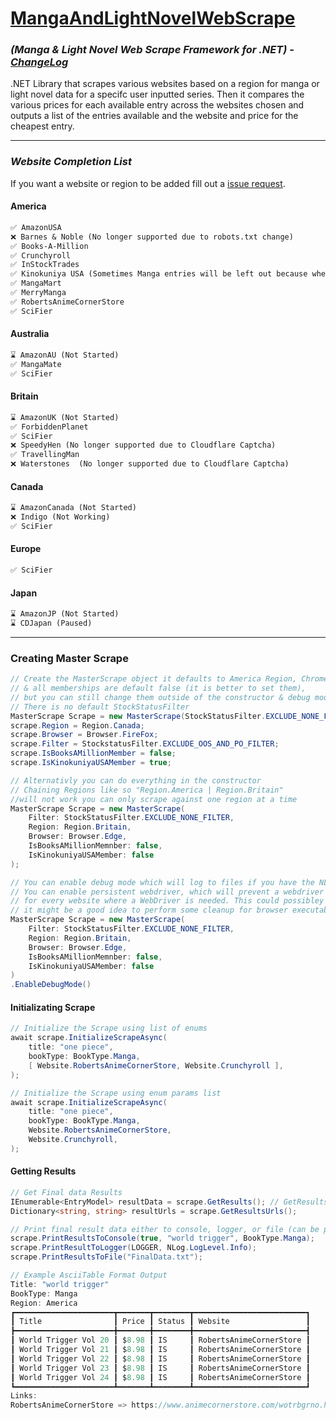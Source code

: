 # [MangaAndLightNovelWebScrape](https://www.nuget.org/packages/MangaAndLightNovelWebScrape/5.0.0#readme-body-tab)

### *(Manga & Light Novel Web Scrape Framework for .NET) - [ChangeLog](https://github.com/Sigrec/MangaAndLightNovelWebScrape/blob/master/ChangeLog.txt)*

.NET Library that scrapes various websites based on a region for manga or light novel data for a specifc user inputted series. Then it compares the various prices for each available entry across the websites chosen and outputs a list of the entries available and the website and price for the cheapest entry.
***

### *Website Completion List*

If you want a website or region to be added fill out a [issue request](https://github.com/Sigrec/MangaAndLightNovelWebScrape/issues/new/choose).

#### America

```txt
✅ AmazonUSA
❌ Barnes & Noble (No longer supported due to robots.txt change) 
✅ Books-A-Million
✅ Crunchyroll
✅ InStockTrades
✅ Kinokuniya USA (Sometimes Manga entries will be left out because when going to the manga tab it leaves some out)
✅ MangaMart
✅ MerryManga
✅ RobertsAnimeCornerStore
✅ SciFier
```

#### Australia

```txt
⌛ AmazonAU (Not Started)
✅ MangaMate
✅ SciFier
```

#### Britain

```txt
⌛ AmazonUK (Not Started)
✅ ForbiddenPlanet
✅ SciFier
❌ SpeedyHen (No longer supported due to Cloudflare Captcha) 
✅ TravellingMan
❌ Waterstones  (No longer supported due to Cloudflare Captcha) 
```

#### Canada

```txt
⌛ AmazonCanada (Not Started)
❌ Indigo (Not Working)
✅ SciFier
```

#### Europe

```txt
✅ SciFier
```

#### Japan

```txt
⌛ AmazonJP (Not Started)
⌛ CDJapan (Paused)
```

***

### Creating Master Scrape

```cs
// Create the MasterScrape object it defaults to America Region, Chrome Browser, 
// & all memberships are default false (it is better to set them), 
// but you can still change them outside of the constructor & debug mode is disabled by default.
// There is no default StockStatusFilter
MasterScrape Scrape = new MasterScrape(StockStatusFilter.EXCLUDE_NONE_FILTER);
scrape.Region = Region.Canada;
scrape.Browser = Browser.FireFox;
scrape.Filter = StockstatusFilter.EXCLUDE_OOS_AND_PO_FILTER;
scrape.IsBooksAMillionMember = false;
scrape.IsKinokuniyaUSAMember = true;

// Alternativly you can do everything in the constructor 
// Chaining Regions like so "Region.America | Region.Britain" 
//will not work you can only scrape against one region at a time
MasterScrape Scrape = new MasterScrape(
    Filter: StockStatusFilter.EXCLUDE_NONE_FILTER, 
    Region: Region.Britain, 
    Browser: Browser.Edge, 
    IsBooksAMillionMemnber: false, 
    IsKinokuniyaUSAMember: false
);

// You can enable debug mode which will log to files if you have the NLog file
// You can enable persistent webdriver, which will prevent a webdriver from being created and disposed 
// for every website where a WebDriver is needed. This could possibley lead to memory issues 
// it might be a good idea to perform some cleanup for browser executables in the end
MasterScrape Scrape = new MasterScrape(
    Filter: StockStatusFilter.EXCLUDE_NONE_FILTER, 
    Region: Region.Britain, 
    Browser: Browser.Edge, 
    IsBooksAMillionMemnber: false, 
    IsKinokuniyaUSAMember: false
)
.EnableDebugMode()
```

#### Initializating Scrape

```cs
// Initialize the Scrape using list of enums
await scrape.InitializeScrapeAsync(
    title: "one piece",
    bookType: BookType.Manga,
    [ Website.RobertsAnimeCornerStore, Website.Crunchyroll ],
);

// Initialize the Scrape using enum params list
await scrape.InitializeScrapeAsync(
    title: "one piece",
    bookType: BookType.Manga,
    Website.RobertsAnimeCornerStore,
    Website.Crunchyroll,
);
```

#### Getting Results

```cs
// Get Final data Results
IEnumerable<EntryModel> resultData = scrape.GetResults(); // GetResults return IEnumerable to let caller decide collection type
Dictionary<string, string> resultUrls = scrape.GetResultsUrls();

// Print final result data either to console, logger, or file (can be printed in a ascii table format)
scrape.PrintResultsToConsole(true, "world trigger", BookType.Manga);
scrape.PrintResultToLogger(LOGGER, NLog.LogLevel.Info);
scrape.PrintResultsToFile("FinalData.txt");

// Example AsciiTable Format Output
Title: "world trigger"
BookType: Manga
Region: America
┏━━━━━━━━━━━━━━━━━━━━━━┳━━━━━━━┳━━━━━━━━┳━━━━━━━━━━━━━━━━━━━━━━━━━┓
┃ Title                ┃ Price ┃ Status ┃ Website                 ┃
┣━━━━━━━━━━━━━━━━━━━━━━╋━━━━━━━╋━━━━━━━━╋━━━━━━━━━━━━━━━━━━━━━━━━━┫
┃ World Trigger Vol 20 ┃ $8.98 ┃ IS     ┃ RobertsAnimeCornerStore ┃
┃ World Trigger Vol 21 ┃ $8.98 ┃ IS     ┃ RobertsAnimeCornerStore ┃
┃ World Trigger Vol 22 ┃ $8.98 ┃ IS     ┃ RobertsAnimeCornerStore ┃
┃ World Trigger Vol 23 ┃ $8.98 ┃ IS     ┃ RobertsAnimeCornerStore ┃
┃ World Trigger Vol 24 ┃ $8.98 ┃ IS     ┃ RobertsAnimeCornerStore ┃
┗━━━━━━━━━━━━━━━━━━━━━━┻━━━━━━━┻━━━━━━━━┻━━━━━━━━━━━━━━━━━━━━━━━━━┛
Links:
RobertsAnimeCornerStore => https://www.animecornerstore.com/wotrbgrno.html
```
